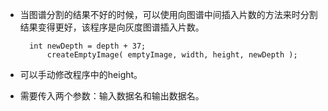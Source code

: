 + 当图谱分割的结果不好的时候，可以使用向图谱中间插入片数的方法来时分割结果变得更好，该程序是向灰度图谱插入片数。


		int newDepth = depth + 37;
			createEmptyImage( emptyImage, width, height, newDepth );
			
+ 可以手动修改程序中的height。
+ 需要传入两个参数：输入数据名和输出数据名。